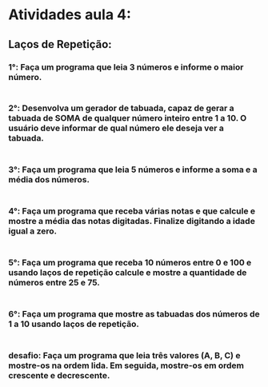 # Atividades aula 4:

## Laços de Repetição:
<h3>
1°: Faça um programa que leia 3 números e informe o maior número.
<br><br>

<h3>
2°: Desenvolva um gerador de tabuada, capaz de gerar a tabuada de SOMA de qualquer número inteiro entre 1 a 10. O usuário deve informar de qual número ele deseja ver a tabuada.
<br><br>

<h3>
3°: Faça um programa que leia 5 números e informe a soma e a média dos números.
<br><br>

<h3>
4°: Faça um programa que receba várias notas e que calcule e mostre a média das notas digitadas. Finalize digitando a idade igual a zero.
<br><br>

<h3>
5°: Faça um programa que receba 10 números entre 0 e 100 e usando laços de repetição calcule e mostre a quantidade de números entre 25 e 75.  
<br><br>

<h3>
6°: Faça um programa que mostre as tabuadas dos números de 1 a 10 usando laços de repetição.
<br><br>

<h3>
desafio: Faça um programa que leia três valores (A, B, C) e mostre-os na ordem lida.  Em seguida, mostre-os em ordem crescente e decrescente.
<br><br>